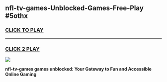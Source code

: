
## nfl-tv-games-Unblocked-Games-Free-Play #5othx
<h3>
<a href="https://us.freeplayer.one?title=nfl-tv-games&ref=9M">CLICK TO PLAY</a></h3>
<hr>

<h3>
<a href="https://us.freeplayer.one?title=nfl-tv-games&ref=9M">CLICK 2 PLAY</a>
  
</h3>

<a href="https://us.freeplayer.one?title=nfl-tv-games&ref=9M"><img src="https://clearcache.store/games.png"></a>


**nfl-tv-games games unblocked: Your Gateway to Fun and Accessible Online Gaming**
